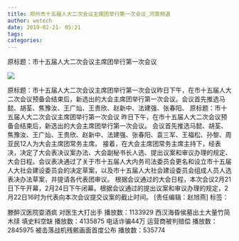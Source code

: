 ```yaml
---
title: 郑州市十五届人大二次会议主席团举行第一次会议_河南频道
author: wetech
date: 2019-02-21- 05:21
tags: 
categories: 
---
```

原标题：市十五届人大二次会议主席团举行第一次会议
<!-- more -->
                
<img align="center" border="0" src="http://p2.ifengimg.com/a/2016/0810/204c433878d5cf9size1_w16_h16.png" />
                
            
原标题：市十五届人大二次会议主席团举行第一次会议昨日下午，在市十五届人大二次会议预备会结束后，新选出的大会主席团举行第一次会议。会议首先推选马懿、胡荃、焦豫汝、王广灿、王贵欣、赵新中、法建强、张春阳、
原标题：市十五届人大二次会议主席团举行第一次会议
昨日下午，在市十五届人大二次会议预备会结束后，新选出的大会主席团举行第一次会议。
会议首先推选马懿、胡荃、焦豫汝、王广灿、王贵欣、赵新中、法建强、张春阳、袁三军、王福松、孙黎、周亚民12人为大会主席团常务主席。
接着，在大会主席团常务主席主持下，经表决，决定了大会表决议案办法、大会副秘书长人选、提出议案和审议办理的规定、大会日程。会议表决通过了关于市十五届人大内务司法委员会更名和设立市十五届人大社会建设委员会的决定草案，以及市十五届人大社会建设委员会组成人员人选表决办法草案，并提请各代表团审议。
根据会议通过的大会日程，本次会议2月21日下午开幕，2月24日下午闭幕。根据会议通过的提出议案和审议办理的规定，2月22日16时为代表向本次会议提交议案的截止时间。
[责任编辑：赵旭燕]
标签：
 
             
滕醉汉医院耍酒疯 对医生大打出手
播放数：1133929
西汉海昏侯墓出土大量竹简木牍 填史料空缺
播放数：4135875
电话诈骗44万 运营商被判赔偿
播放数：2845975
被击落战机残骸画面首度公布
播放数：535774
